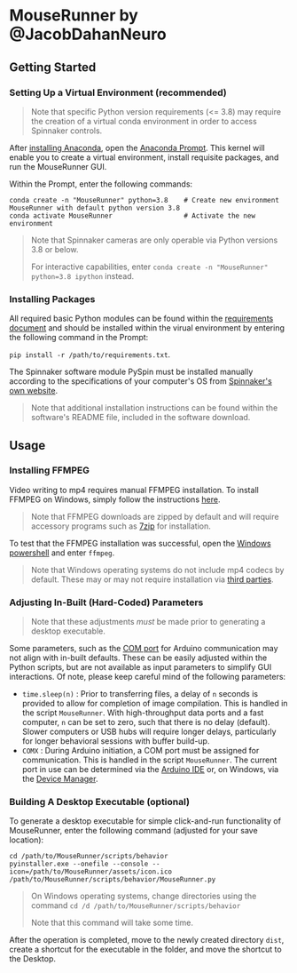 # MouseRunner by @JacobDahanNeuro

## Getting Started


### Setting Up a Virtual Environment (recommended)

> Note that specific Python version requirements (<= 3.8) may require the creation of a virtual conda environment in order to access Spinnaker controls.

After [installing Anaconda](https://www.anaconda.com/products/individual), open the [Anaconda Prompt](https://docs.anaconda.com/anaconda/user-guide/getting-started/). This kernel will enable you to create a virtual environment, install requisite packages, and run the MouseRunner GUI.

Within the Prompt, enter the following commands:

```
conda create -n "MouseRunner" python=3.8    # Create new environment MouseRunner with default python version 3.8
conda activate MouseRunner                  # Activate the new environment
```

> Note that Spinnaker cameras are only operable via Python versions 3.8 or below.
> 
> For interactive capabilities, enter `conda create -n "MouseRunner" python=3.8 ipython` instead.

### Installing Packages
All required basic Python modules can be found within the [requirements document](requirements.txt) and should be installed within the virual environment by entering the following command in the Prompt: 

```pip install -r /path/to/requirements.txt```.

The Spinnaker software module PySpin must be installed manually according to the specifications of your computer's OS from [Spinnaker's own website](https://www.flir.eu/products/spinnaker-sdk/).

> Note that additional installation instructions can be found within the software's README file, included in the software download.

## Usage

### Installing FFMPEG
Video writing to mp4 requires manual FFMPEG installation. To install FFMPEG on Windows, simply follow the instructions [here](https://www.geeksforgeeks.org/how-to-install-ffmpeg-on-windows/).

> Note that FFMPEG downloads are zipped by default and will require accessory programs such as [7zip](https://www.7-zip.org/download.html) for installation.

To test that the FFMPEG installation was successful, open the [Windows powershell](https://docs.microsoft.com/en-us/powershell/scripting/overview?view=powershell-7.2) and enter `ffmpeg`.

> Note that Windows operating systems do not include mp4 codecs by default. These may or may not require installation via [third parties](http://codecguide.com/download_k-lite_codec_pack_basic.htm).

### Adjusting In-Built (Hard-Coded) Parameters
> Note that these adjustments _must_ be made prior to generating a desktop executable.

Some parameters, such as the [COM port](https://en.wikipedia.org/wiki/COM_(hardware_interface)) for Arduino communication may not align with in-built defaults. These can be easily adjusted within the Python scripts, but are not available as input parameters to simplify GUI interactions. Of note, please keep careful mind of the following parameters:
- `time.sleep(n)` : Prior to transferring files, a delay of `n` seconds is provided to allow for completion of image compilation. This is handled in the script `MouseRunner`. With high-throughput data ports and a fast computer, `n` can be set to zero, such that there is no delay (default). Slower computers or USB hubs will require longer delays, particularly for longer behavioral sessions with buffer build-up.
- `COMX` : During Arduino initiation, a COM port must be assigned for communication. This is handled in the script `MouseRunner`. The current port in use can be determined via the [Arduino IDE](https://support.arduino.cc/hc/en-us/articles/4406856349970-Find-the-port-your-board-is-connected-to) or, on Windows, via the [Device Manager](https://www.mathworks.com/help/supportpkg/arduinoio/ug/find-arduino-port-on-windows-mac-and-linux.html).

### Building A Desktop Executable (optional)

To generate a desktop executable for simple click-and-run functionality of MouseRunner, enter the following command (adjusted for your save location):

```
cd /path/to/MouseRunner/scripts/behavior
pyinstaller.exe --onefile --console --icon=/path/to/MouseRunner/assets/icon.ico /path/to/MouseRunner/scripts/behavior/MouseRunner.py
```

> On Windows operating systems, change directories using the command `cd /d /path/to/MouseRunner/scripts/behavior`
> 
> Note that this command will take some time.

After the operation is completed, move to the newly created directory `dist`, create a shortcut for the executable in the folder, and move the shortcut to the Desktop. 